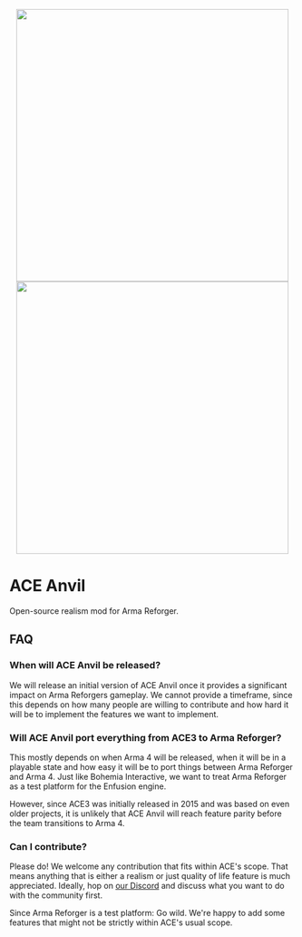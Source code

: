 <p align="center">
    <img src="https://github.com/acemod/ACE-Anvil/raw/master/extras/assets/logo/black/ACE-Anvil-Logo.png#gh-light-mode-only" width="480">
    <img src="https://github.com/acemod/ACE-Anvil/raw/master/extras/assets/logo/white/ACE-Anvil-Logo.png#gh-dark-mode-only" width="480">
</p>

# ACE Anvil

Open-source realism mod for Arma Reforger.


## FAQ

### When will ACE Anvil be released?

We will release an initial version of ACE Anvil once it provides a significant impact on Arma Reforgers gameplay. We cannot provide a timeframe, since this depends on how many people are willing to contribute and how hard it will be to implement the features we want to implement.


### Will ACE Anvil port everything from ACE3 to Arma Reforger?

This mostly depends on when Arma 4 will be released, when it will be in a playable state and how easy it will be to port things between Arma Reforger and Arma 4. Just like Bohemia Interactive, we want to treat Arma Reforger as a test platform for the Enfusion engine.

However, since ACE3 was initially released in 2015 and was based on even older projects, it is unlikely that ACE Anvil will reach feature parity before the team transitions to Arma 4.


### Can I contribute?

Please do! We welcome any contribution that fits within ACE's scope. That means anything that is either a realism or just quality of life feature is much appreciated. Ideally, hop on [our Discord](https://acemod.org/discord) and discuss what you want to do with the community first.

Since Arma Reforger is a test platform: Go wild. We're happy to add some features that might not be strictly within ACE's usual scope.

